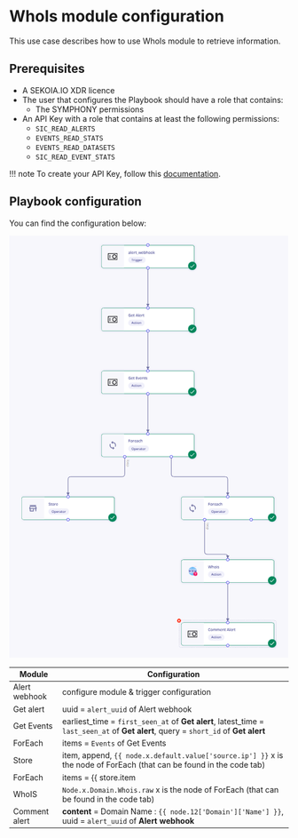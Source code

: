 # WhoIs module configuration

This use case describes how to use WhoIs module to retrieve information.

## Prerequisites

- A SEKOIA.IO XDR licence
- The user that configures the Playbook should have a role that contains:
	* The SYMPHONY permissions
- An API Key with a role that contains at least the following permissions:
	* `SIC_READ_ALERTS`
	* `EVENTS_READ_STATS`
	* `EVENTS_READ_DATASETS`
	* `SIC_READ_EVENT_STATS`

!!! note
    To create your API Key, follow this [documentation](../../../getting_started/generate_api_keys.md).

## Playbook configuration

You can find the configuration below: 

![Playbook WhoIS](docs/assets/playbooks/library/UseCases/WhoIS.png)

| Module | Configuration |
| --- | --- |
| Alert webhook | configure module & trigger configuration |
| Get alert | uuid = `alert_uuid` of Alert webhook |
| Get Events | earliest_time = `first_seen_at` of **Get alert**, latest_time = `last_seen_at` of **Get alert**, query = `short_id` of **Get alert** |
| ForEach | items = `Events` of Get Events |
| Store | item, append, `{{ node.x.default.value['source.ip'] }}` x is the node of ForEach (that can be found in the code tab) |
| ForEach | items = {{ store.item|unique|list }} |
| WhoIS | `Node.x.Domain.Whois.raw` x is the node of ForEach (that can be found in the code tab) |
| Comment alert | **content** = Domain Name : `{{ node.12['Domain']['Name'] }}`, uuid = `alert_uuid` of **Alert webhook** |

